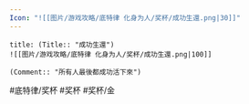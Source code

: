 ```yaml
---
Icon: "![[图片/游戏攻略/底特律 化身为人/奖杯/成功生還.png|30]]"
---
```

```ad-common-gold-trophy
title: (Title:: "成功生還")
![[图片/游戏攻略/底特律 化身为人/奖杯/成功生還.png|100]]

(Comment:: "所有人最後都成功活下來")
```

#底特律/奖杯 #奖杯 #奖杯/金
